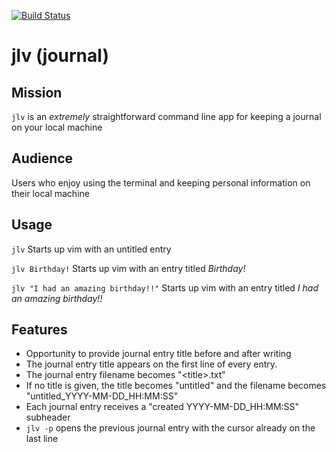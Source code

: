 [![Build Status](https://travis-ci.com/stelabr/jlv.svg?branch=master)](https://travis-ci.com/stelabr/jlv)
# jlv (journal)
## Mission
`jlv` is an *extremely* straightforward command line app for keeping a journal on your local machine
## Audience
Users who enjoy using the terminal and keeping personal information on their local machine
## Usage
`jlv`
Starts up vim with an untitled entry

`jlv Birthday!`
Starts up vim with an entry titled *Birthday!*

`jlv "I had an amazing birthday!!"`
Starts up vim with an entry titled *I had an amazing birthday!!*
## Features
- Opportunity to provide journal entry title before and after writing
- The journal entry title appears on the first line of every entry.
- The journal entry filename becomes "\<title>.txt"
- If no title is given, the title becomes "untitled" and the filename
becomes "untitled_YYYY-MM-DD_HH:MM:SS"
- Each journal entry receives a "created YYYY-MM-DD_HH:MM:SS" subheader
- `jlv -p` opens the previous journal entry with the cursor already on the last line
